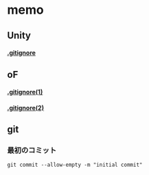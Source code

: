 # memo


## Unity
#### [.gitignore](https://qiita.com/nariya/items/97afba6b7b448920cdf0)


## oF
#### [.gitignore(1)](https://github.com/openframeworks/openFrameworks/blob/master/scripts/templates/gitignore/.gitignore)
#### [.gitignore(2)](http://tapioca.hatenablog.jp/entry/2017/02/18/171531)


## git

### 最初のコミット  
`git commit --allow-empty -m "initial commit"`

